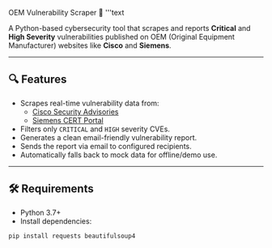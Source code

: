 OEM Vulnerability Scraper 🚨
'''text

A Python-based cybersecurity tool that scrapes and reports **Critical** and **High Severity** vulnerabilities published on OEM (Original Equipment Manufacturer) websites like **Cisco** and **Siemens**.

---

## 🔍 Features

- Scrapes real-time vulnerability data from:
  - [Cisco Security Advisories](https://tools.cisco.com/security/center/publicationListing.x)
  - [Siemens CERT Portal](https://cert-portal.siemens.com/productcert/html/ssa-publication.html)
- Filters only `CRITICAL` and `HIGH` severity CVEs.
- Generates a clean email-friendly vulnerability report.
- Sends the report via email to configured recipients.
- Automatically falls back to mock data for offline/demo use.

---

## 🛠 Requirements

- Python 3.7+
- Install dependencies:

```bash
pip install requests beautifulsoup4

